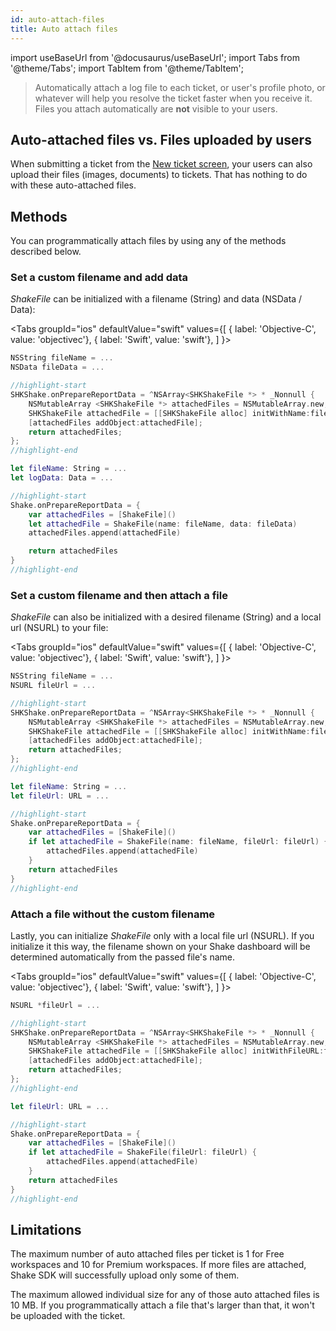 ```yaml
---
id: auto-attach-files
title: Auto attach files
---
```

import useBaseUrl from '@docusaurus/useBaseUrl';
import Tabs from '@theme/Tabs';
import TabItem from '@theme/TabItem';

>Automatically attach a log file to each ticket, or user's profile photo, or whatever will help you resolve the ticket faster when you receive it. Files you attach automatically are **not** visible to your users.


## Auto-attached files vs. Files uploaded by users

When submitting a ticket from the [New ticket screen](/ios/shake-ui/new-ticket-screen.md),
your users can also upload their files (images, documents) to tickets.
That has nothing to do with these auto-attached files.


## Methods

You can programmatically attach files by using any of the methods described below.


### Set a custom filename and add data

_ShakeFile_ can be initialized with a filename (String) and data (NSData / Data):

<Tabs 
  groupId="ios" 
  defaultValue="swift" 
  values={[ 
    { label: 'Objective-C', value: 'objectivec'}, 
    { label: 'Swift', value: 'swift'},
  ] 
}>

<TabItem value="objectivec">

```objectivec title="AppDelegate.m" 
NSString fileName = ...
NSData fileData = ...

//highlight-start
SHKShake.onPrepareReportData = ^NSArray<SHKShakeFile *> * _Nonnull {
    NSMutableArray <SHKShakeFile *> attachedFiles = NSMutableArray.new;
    SHKShakeFile attachedFile = [[SHKShakeFile alloc] initWithName:fileName andData:fileData];
    [attachedFiles addObject:attachedFile];
    return attachedFiles;
};
//highlight-end
```

</TabItem>

<TabItem value="swift">

```swift title="AppDelegate.swift"
let fileName: String = ...
let logData: Data = ...

//highlight-start
Shake.onPrepareReportData = {
    var attachedFiles = [ShakeFile]()
    let attachedFile = ShakeFile(name: fileName, data: fileData)
    attachedFiles.append(attachedFile)

    return attachedFiles
}
//highlight-end
```

</TabItem>
</Tabs>


### Set a custom filename and then attach a file

_ShakeFile_ can also be initialized with a desired filename (String) and a local url (NSURL) to your file:

<Tabs 
  groupId="ios" 
  defaultValue="swift" 
  values={[ 
    { label: 'Objective-C', value: 'objectivec'}, 
    { label: 'Swift', value: 'swift'},
  ] 
}>

<TabItem value="objectivec">

```objectivec title="AppDelegate.m"
NSString fileName = ...
NSURL fileUrl = ...

//highlight-start
SHKShake.onPrepareReportData = ^NSArray<SHKShakeFile *> * _Nonnull {
    NSMutableArray <SHKShakeFile *> attachedFiles = NSMutableArray.new;
    SHKShakeFile attachedFile = [[SHKShakeFile alloc] initWithName:fileName andFileURL:fileUrl];
    [attachedFiles addObject:attachedFile];
    return attachedFiles;
};
//highlight-end
```
</TabItem>

<TabItem value="swift">

```swift title="AppDelegate.swift"
let fileName: String = ...
let fileUrl: URL = ...

//highlight-start
Shake.onPrepareReportData = {
    var attachedFiles = [ShakeFile]()
    if let attachedFile = ShakeFile(name: fileName, fileUrl: fileUrl) {
        attachedFiles.append(attachedFile)
    }
    return attachedFiles
}
//highlight-end
```
</TabItem>
</Tabs>

### Attach a file without the custom filename
Lastly, you can initialize _ShakeFile_ only with a local file url (NSURL).
If you initialize it this way, the filename shown on your Shake dashboard will be determined automatically from the passed file's name.

<Tabs 
  groupId="ios" 
  defaultValue="swift" 
  values={[ 
    { label: 'Objective-C', value: 'objectivec'}, 
    { label: 'Swift', value: 'swift'},
  ] 
}>

<TabItem value="objectivec">

```objectivec title="AppDelegate.m"
NSURL *fileUrl = ...

//highlight-start
SHKShake.onPrepareReportData = ^NSArray<SHKShakeFile *> * _Nonnull {
    NSMutableArray <SHKShakeFile *> attachedFiles = NSMutableArray.new;
    SHKShakeFile attachedFile = [[SHKShakeFile alloc] initWithFileURL:fileUrl];
    [attachedFiles addObject:attachedFile];
    return attachedFiles;
};
//highlight-end
```
</TabItem>

<TabItem value="swift">

```swift title="AppDelegate.swift"
let fileUrl: URL = ...

//highlight-start
Shake.onPrepareReportData = {
    var attachedFiles = [ShakeFile]()
    if let attachedFile = ShakeFile(fileUrl: fileUrl) {
        attachedFiles.append(attachedFile)
    }
    return attachedFiles
}
//highlight-end
```

</TabItem>
</Tabs>

## Limitations

The maximum number of auto attached files per ticket is 1 for Free workspaces and 10 for Premium workspaces.
If more files are attached, Shake SDK will successfully upload only some of them.

The maximum allowed individual size for any of those auto attached files is 10 MB.
If you programmatically attach a file that's larger than that, it won't be uploaded with the ticket.